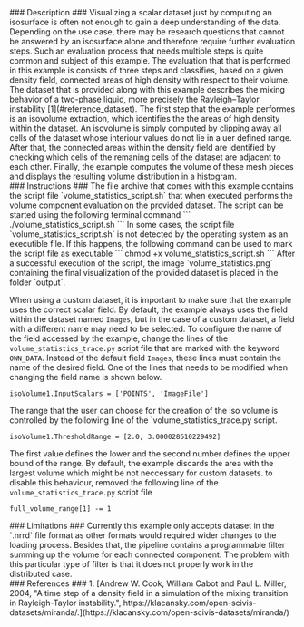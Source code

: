 <div id="description" outline_label="Description" outline_indent="0" markdown="1">
### Description ###
Visualizing a scalar dataset just by computing an isosurface is often not enough to gain a deep understanding of the data.
Depending on the use case, there may be research questions that cannot be answered by an isosurface alone and therefore require further evaluation steps.
Such an evaluation process that needs multiple steps is quite common and subject of this example.
The evaluation that that is performed in this example is consists of three steps and classifies, based on a given density field, connected areas of high density with respect to their volume.
The dataset that is provided along with this example describes the mixing behavior of a two-phase liquid, more precisely the Rayleigh–Taylor instability [1](#reference_dataset).
The first step that the example performes is an isovolume extraction, which identifies the the areas of high density within the dataset.
An isovolume is simply computed by clipping away all cells of the dataset whose interiour values do not lie in a uer defined range.
After that, the connected areas within the density field are identified by checking which cells of the remaning cells of the dataset are adjacent to each other.
Finally, the example computes the volume of these mesh pieces and displays the resulting volume distribution in a histogram.
</div>
<div id="instructions" outline_label="Instructions" outline_indent="0" markdown="1">
### Instructions ###
The file archive that comes with this example contains the script file `volume_statistics_script.sh` that when executed performs the volume component evaluation on the provided dataset.
The script can be started using the following terminal command
```
./volume_statistics_script.sh
```
In some cases, the script file `volume_statistics_script.sh` is not detected by the operating system as an executible file.
If this happens, the following command can be used to mark the script file as executable
```
chmod +x volume_statistics_script.sh
```
After a successful execution of the script, the image `volume_statistics.png` containing the final visualization of the provided dataset is placed in the folder `output`. 

When using a custom dataset, it is important to make sure that the example uses the correct scalar field.
By default, the example always uses the field within the dataset named  `Images`, but in the case of a custom dataset, a field with a different name may need to be selected.
To configure the name of the field accessed by the example, change the lines of the `volume_statistics_trace.py` script file that are marked with the keyword `OWN_DATA`.
Instead of the default field `Images`, these lines must contain the name of the desired field.
One of the lines that needs to be modified when changing the field name is shown below.
```
isoVolume1.InputScalars = ['POINTS', 'ImageFile']
```

The range that the user can choose for the creation of the iso volume is controlled by the following line of the `volume_statistics_trace.py script.
```
isoVolume1.ThresholdRange = [2.0, 3.000028610229492]
```
The first value defines the lower and the second number defines the upper bound of the range.
By default, the example discards the area with the largest volume which might be not neccessary for custom datasets.
to disable this behaviour, removed the following line of the `volume_statistics_trace.py` script file
```
full_volume_range[1] -= 1
```
</div>
<div id="limitations" outline_label="Limitations" outline_indent="0" markdown="1">
### Limitations ###
Currently this example only accepts dataset in the `.nrrd` file format as other formats would required wider changes to the loading process.
Besides that, the pipeline contains a programmable filter summing up the volume for each connected component.
The problem with this particular type of filter is that it does not properly work in the distributed case.
</div>
<div id="references" outline_label="References" outline_indent="0" markdown="1">
### References ###
1. [<span id="reference_dataset">Andrew W. Cook, William Cabot and Paul L. Miller, 2004, "A time step of a density field in a simulation of the mixing transition in Rayleigh-Taylor instability.", https://klacansky.com/open-scivis-datasets/miranda/.</span>](https://klacansky.com/open-scivis-datasets/miranda/)
</div>